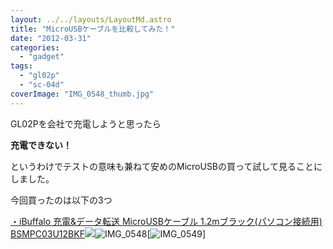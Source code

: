 ```yaml
---
layout: ../../layouts/LayoutMd.astro
title: "MicroUSBケーブルを比較してみた！"
date: "2012-03-31"
categories: 
  - "gadget"
tags: 
  - "gl02p"
  - "sc-04d"
coverImage: "IMG_0548_thumb.jpg"
---
```


GL02Pを会社で充電しようと思ったら

**充電できない！**

というわけでテストの意味も兼ねて安めのMicroUSBの買って試して見ることにしました。

今回買ったのは以下の3つ

[・iBuffalo 充電&データ転送 MicroUSBケーブル 1.2mブラック(パソコン接続用) BSMPC03U12BKF](http://www.amazon.co.jp/gp/product/B005HFP6H0/ref=as_li_ss_tl?ie=UTF8&tag=mizuka123-22&linkCode=as2&camp=247&creative=7399&creativeASIN=B005HFP6H0)![](/wp/images/IMG_0548.jpg)![IMG_0548](/wp/images/IMG_0548_thumb.jpg "IMG_0548")[![IMG_0549](/wp/images/IMG_0549_thumb.jpg "IMG_0549")]
